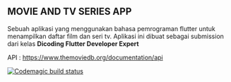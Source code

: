 <h2>MOVIE AND TV SERIES APP</h2>

Sebuah aplikasi yang menggunakan bahasa pemrograman flutter untuk menampilkan daftar film dan seri tv. 
Aplikasi ini dibuat sebagai submission dari kelas **Dicoding Flutter Developer Expert**

API : https://www.themoviedb.org/documentation/api

[![Codemagic build status](https://api.codemagic.io/apps/63a66c08e4c86de17e949e48/63a66c08e4c86de17e949e47/status_badge.svg)](https://codemagic.io/apps/63a66c08e4c86de17e949e48/63a66c08e4c86de17e949e47/latest_build)
